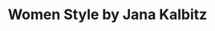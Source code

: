 ---
title: "Women Style by Jana Kalbitz"
url: /heringen-werra/women-style-by-jana-kalbitz/
shop: Kleidung
---